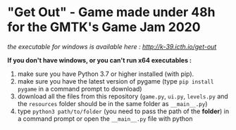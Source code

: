 # "Get Out" - Game made under 48h for the GMTK's Game Jam 2020

*the executable for windows is available here : http://k-39.icth.io/get-out*

**If you don't have windows, or you can't run x64 executables :**
1. make sure you have Python 3.7 or higher installed (with pip).
2. make sure you have the latest version of pygame (type `pip install pygame` in a command prompt to download)
3. download all the files from this repository (`game.py`, `ui.py`, `levels.py` and the `resources` folder should be in the same folder as `__main__.py`)
4. type `python3 path/to/folder` (you need to pass the path of the **folder**) in a command prompt or open the `__main__.py` file with python
